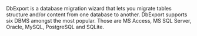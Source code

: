 DbExport is a database migration wizard that lets you migrate tables structure and/or content from one database to another.
DbExport supports six DBMS amongst the most popular. Those are MS Access, MS SQL Server, Oracle, MySQL, PostgreSQL and SQLite.